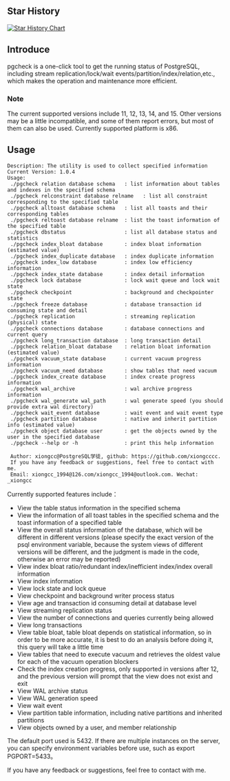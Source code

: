 ## Star History

[![Star History Chart](https://api.star-history.com/svg?repos=xiongcccc/pgcheck&type=Date)](https://star-history.com/#xiongcccc/pgcheck&Date)

## Introduce

pgcheck is a one-click tool to get the running status of PostgreSQL, including stream replication/lock/wait events/partition/index/relation,etc., which makes the operation and maintenance more efficient.

### Note

The current supported versions include 11, 12, 13, 14, and 15. Other versions may be a little incompatible, and some of them report errors, but most of them can also be used. Currently supported platform is x86.

## Usage

~~~shell
Description: The utility is used to collect specified information
Current Version: 1.0.4
Usage:
 ./pgcheck relation database schema   : list information about tables and indexes in the specified schema
 ./pgcheck relconstraint database relname   : list all constraint corresponding to the specified table
 ./pgcheck alltoast database schema   : list all toasts and their corresponding tables
 ./pgcheck reltoast database relname  : list the toast information of the specified table
 ./pgcheck dbstatus                   : list all database status and statistics
 ./pgcheck index_bloat database       : index bloat information (estimated value)
 ./pgcheck index_duplicate database   : index duplicate information
 ./pgcheck index_low database         : index low efficiency information
 ./pgcheck index_state database       : index detail information
 ./pgcheck lock database              : lock wait queue and lock wait state
 ./pgcheck checkpoint                 : background and checkpointer state
 ./pgcheck freeze database            : database transaction id consuming state and detail
 ./pgcheck replication                : streaming replication (physical) state
 ./pgcheck connections database       : database connections and current query
 ./pgcheck long_transaction database  : long transaction detail
 ./pgcheck relation_bloat database    : relation bloat information (estimated value)
 ./pgcheck vacuum_state database      : current vacuum progress information
 ./pgcheck vacuum_need database       : show tables that need vacuum
 ./pgcheck index_create database      : index create progress information
 ./pgcheck wal_archive                : wal archive progress information
 ./pgcheck wal_generate wal_path      : wal generate speed (you should provide extra wal directory)
 ./pgcheck wait_event database        : wait event and wait event type
 ./pgcheck partition database         : native and inherit partition info (estimated value)
 ./pgcheck object database user       : get the objects owned by the user in the specified database
 ./pgcheck --help or -h               : print this help information

 Author: xiongcc@PostgreSQL学徒, github: https://github.com/xiongcccc.
 If you have any feedback or suggestions, feel free to contact with me.
 Email: xiongcc_1994@126.com/xiongcc_1994@outlook.com. Wechat: _xiongcc
~~~
Currently supported features include：

- View the table status information in the specified schema
- View the information of all toast tables in the specified schema and the toast information of a specified table
- View the overall status information of the database, which will be different in different versions (please specify the exact version of the psql environment variable, because the system views of different versions will be different, and the judgment is made in the code, otherwise an error may be reported)
- View index bloat ratio/redundant index/inefficient index/index overall information
- View index information
- View lock state and lock queue 
- View checkpoint and background writer process status
- View age and transaction id consuming detail at database level
- View streaming replication status
- View the number of connections and queries currently being allowed
- View long transactions
- View table bloat, table bloat depends on statistical information, so in order to be more accurate, it is best to do an analysis before doing it, this query will take a little time
- View tables that need to execute vacuum and retrieves the oldest value for each of the vacuum operation blockers 
- Check the index creation progress, only supported in versions after 12, and the previous version will prompt that the view does not exist and exit
- View WAL archive status
- View WAL generation speed
- View wait event 
- View partition table information, including native partitions and inherited partitions
- View objects owned by a user, and member relationship

The default port used is 5432. If there are multiple instances on the server, you can specify environment variables before use, such as export PGPORT=5433。

If you have any feedback or suggestions, feel free to contact with me.
